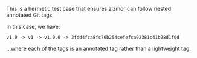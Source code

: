 This is a hermetic test case that ensures zizmor can follow nested annotated Git tags.

In this case, we have:

```
v1.0 -> v1 -> v1.0.0 -> 3fdd4fca8fc76b254cefefca92381c41b28d1f0d
```

...where each of the tags is an annotated tag rather than a lightweight tag.
